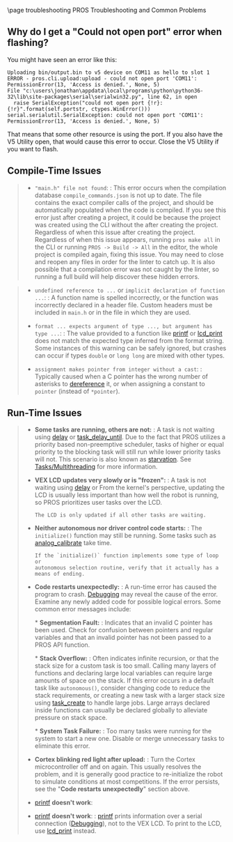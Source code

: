 \page troubleshooting PROS Troubleshooting and Common Problems

## Why do I get a "Could not open port" error when flashing?

You might have seen an error like this:

```{.none}
Uploading bin/output.bin to v5 device on COM11 as hello to slot 1
ERROR - pros.cli.upload:upload - could not open port 'COM11': PermissionError(13, 'Access is denied.', None, 5)
File "c:\users\jonathan\appdata\local\programs\python\python36-32\lib\site-packages\serial\serialwin32.py", line 62, in open
  raise SerialException("could not open port {!r}: {!r}".format(self.portstr, ctypes.WinError()))
serial.serialutil.SerialException: could not open port 'COM11': PermissionError(13, 'Access is denied.', None, 5)
```

That means that some other resource is using the port. If you also have
the V5 Utility open, that would cause this error to occur. Close the V5
Utility if you want to flash.

## Compile-Time Issues

> - `"main.h" file not found`:
>   : This error occurs when the compilation database
>   `compile_commands.json` is not up to date. The file contains
>   the exact compiler calls of the project, and should be
>   automatically populated when the code is compiled. If you see
>   this error just after creating a project, it could be because
>   the project was created using the CLI without the
>   after creating the project. Regardless of when this issue
>   after creating the project. Regardless of when this issue
>   appears, running `pros make all` in the CLI or running
>   `PROS -> Build -> All` in the editor, the whole project is
>   compiled again, fixing this issue. You may need to close and
>   reopen any files in order for the linter to catch up. It is
>   also possible that a compilation error was not caught by the
>   linter, so running a full build will help discover these
>   hidden errors.

> - `undefined reference to ...` or `implicit declaration of function ...`:
>   : A function name is spelled incorrectly, or the function was
>   incorrectly declared in a header file. Custom headers must be
>   included in `main.h` or in the file in which they are used.
>
> - `format ... expects argument of type ..., but argument has type ...`:
>   : The value provided to a function like
>   [printf](http://www.cplusplus.com/reference/cstdio/printf/) or
>   [lcd_print](../../api/c/llemu.html#lcd-print) does not match
>   the expected type inferred from the format string. Some
>   instances of this warning can be safely ignored, but crashes
>   can occur if types `double` or `long long` are mixed with
>   other types.
>
> - `assignment makes pointer from integer without a cast`:
>   : Typically caused when a C pointer has the wrong number of
>   asterisks to
>   [dereference](http://stackoverflow.com/a/4955297/3681958) it,
>   or when assigning a constant to `pointer` (instead of
>   `*pointer`).

## Run-Time Issues

> - **Some tasks are running, others are not:**
>   : A task is not waiting using
>   [delay](../../api/c/rtos.html#delay) or
>   [task_delay_until](../../api/c/rtos.html#task-delay-until).
>   Due to the fact that PROS utilizes a priority based
>   non-preemptive scheduler, tasks of higher or equal priority to
>   the blocking task will still run while lower priority tasks
>   will not. This scenario is also known as
>   [starvation](<https://en.wikipedia.org/wiki/Starvation_(computer_science)>).
>   See [Tasks/Multithreading](/tutorials/topical/multitasking)
>   for more information.
>
> - **VEX LCD updates very slowly or is "frozen":**
>   : A task is not waiting using
>   [delay](../../api/c/rtos.html#delay) or
>   From the kernel's perspective, updating the LCD is usually
>   less important than how well the robot is running, so PROS
>   prioritizes user tasks over the LCD.
>
>       The LCD is only updated if all other tasks are waiting.
>
> - **Neither autonomous nor driver control code starts:**
>   : The `initialize()` function may still be running. Some tasks
>   such as
>   [analog_calibrate](../../api/c/adi.html#analog-calibrate)
>   take time.
>
>       If the `initialize()` function implements some type of loop or
>       autonomous selection routine, verify that it actually has a
>       means of ending.
>
> - **Code restarts unexpectedly:**
>   : A run-time error has caused the program to crash.
>   [Debugging](./debugging) may reveal the cause of the error.
>   Examine any newly added code for possible logical errors. Some
>   common error messages include:
>
>   \* **Segmentation Fault:**
>   : Indicates that an invalid C pointer has been used. Check for
>   confusion between pointers and regular variables and that an
>   invalid pointer has not been passed to a PROS API function.
>
>   \* **Stack Overflow:**
>   : Often indicates infinite recursion, or that the stack size for
>   a custom task is too small. Calling many layers of functions
>   and declaring large local variables can require large amounts
>   of space on the stack. If this error occurs in a default task
>   like `autonomous()`, consider changing code to reduce the
>   stack requirements, or creating a new task with a larger stack
>   size using [task_create](../../api/c/rtos.html#task_create)
>   to handle large jobs. Large arrays declared inside functions
>   can usually be declared globally to alleviate pressure on
>   stack space.
>
>   \* **System Task Failure:**
>   : Too many tasks were running for the system to start a new one.
>   Disable or merge unnecessary tasks to eliminate this error.
>
> - **Cortex blinking red light after upload:**
>   : Turn the Cortex microcontroller off and on again. This usually
>   resolves the problem, and it is generally good practice to
>   re-initialize the robot to simulate conditions at most
>   competitions. If the error persists, see the "**Code restarts
>   unexpectedly**" section above.
>
> - [printf](printf_) **doesn't work**:
> - [printf](printf_) **doesn't work**:
>   : [printf](http://www.cplusplus.com/reference/cstdio/printf/)
>   prints information over a serial connection
>   ([Debugging](../tutorials/general/debugging)), not to the VEX
>   LCD. To print to the LCD, use
>   [lcd_print](../../api/c/llemu.html#lcd-print) instead.